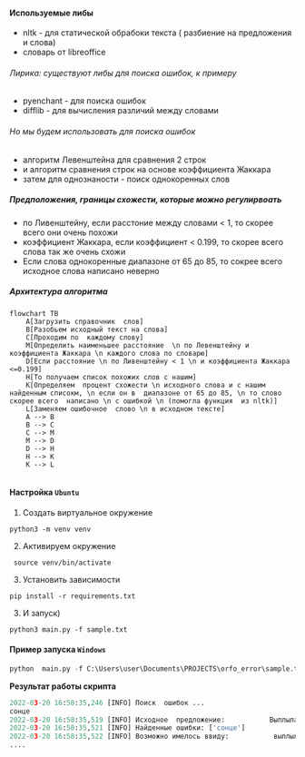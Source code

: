 ####  Используемые  либы

- nltk - для   статической обрабоки  текста ( разбиение на  предложения  и слова)
- словарь от  libreoffice

###### Лирика: существуют либы для поиска ошибок, к примеру 
- pyenchant - для поиска  ошибок 
- difflib - для  вычисления  различий  между словами

###### Но мы будем  использовать для  поиска ошибок
- алгоритм Левенштейна для сравнения 2 строк
- и алгоритм сравнения строк на основе коэффициента Жаккара
- затем  для  однознаности  -  поиск  однокоренных слов

##### Предположения,  границы схожести,  которые можно  регулирвоать

- по Ливенштейну, если  расстоние между словами < 1, то скорее  всего они очень похожи
- коэффициент Жаккара, если коэффициент  < 0.199, то скорее всего слова  так же очень схожи
- Если слова однокоренные  диапазоне от 65 до 85, то сокрее всего исходное слова  написано неверно

##### Архитектура алгоритма 

```mermaid
flowchart TB
	A[Загрузить справочник  слов]
	B[Разобьем исходный текст на слова]
	C[Проходим по  каждому слову]		
	M[Определить наименьшее расстояние  \n по Левенштейну и коэффициента Жаккара \n каждого слова по словарю]
	D[Если расстояние \n по Ливенштейну < 1 \n и коэффициента Жаккара <=0.199]
	H[То получаем список похожих слов с нашим]	
	K[Определяем  процент схожести \n исходного слова и с нашим найденным списокм, \n если он в  диапазоне от 65 до 85, \n то слово  скорее всего  написано \n с ошибкой \n (помогла функция  из nltk)]
	L[Заменяем ошибочное  слово \n в исходном тексте]
	A --> B
	B --> C	 	
	C --> M	
	M --> D
	D --> H	
	H --> K	
	K --> L
	

```

#### Настройка  ```Ubuntu```

1. Создать виртуальное окружение  

  ```python3 -m venv venv ```
  
2. Активируем  окружение 

``` source venv/bin/activate```

3. Установить зависимости 
 
  ```pip install -r requirements.txt```
 
3. И запуск)

  ```python3 main.py -f sample.txt ```


#### Пример запуска ```Windows```

```python
python  main.py -f C:\Users\user\Documents\PROJECTS\orfo_error\sample.txt
```

**Результат работы скрипта**

```python
2022-03-20 16:58:35,246 [INFO] Поиск  ошибок ...
сонце
2022-03-20 16:58:35,519 [INFO] Исходное  предложение:           Выплыла из-за леса сонце.
2022-03-20 16:58:35,521 [INFO] Найденные ошибки: ['сонце']
2022-03-20 16:58:35,522 [INFO] Возможно имелось ввиду:           выплыла из-за леса солнце.
....
```
